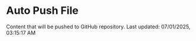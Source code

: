 # Auto Push File

Content that will be pushed to GitHub repository.
Last updated: 07/01/2025, 03:15:17 AM